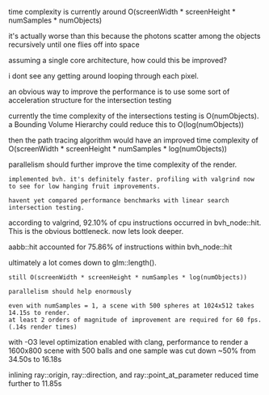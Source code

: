 time complexity is currently around O(screenWidth * screenHeight * numSamples * numObjects)

it's actually worse than this because the photons scatter among the objects recursively until one flies off into space

assuming a single core architecture, how could this be improved?

i dont see any getting around looping through each pixel.

an obvious way to improve the performance is to use some sort of acceleration structure for the intersection testing

currently the time complexity of the intersections testing is O(numObjects). a Bounding Volume Hierarchy could reduce this to O(log(numObjects))

then the path tracing algorithm would have an improved time complexity of O(screenWidth * screenHeight * numSamples * log(numObjects))

parallelism should further improve the time complexity of the render.

~~~~
implemented bvh. it's definitely faster. profiling with valgrind now to see for low hanging fruit improvements.

havent yet compared performance benchmarks with linear search intersection testing.

~~~~
according to valgrind, 92.10% of cpu instructions occurred in bvh_node::hit.
This is the obvious bottleneck. now lets look deeper.

aabb::hit accounted for 75.86% of instructions within bvh_node::hit

ultimately a lot comes down to glm::length().

~~~ 
still O(screenWidth * screenHeight * numSamples * log(numObjects))

parallelism should help enormously

even with numSamples = 1, a scene with 500 spheres at 1024x512 takes 14.15s to render.
at least 2 orders of magnitude of improvement are required for 60 fps. (.14s render times)

~~~
with -O3 level optimization enabled with clang, performance to render a 1600x800 scene with 500 balls and one sample was cut down ~50% from 34.50s to 16.18s

inlining ray::origin, ray::direction, and ray::point_at_parameter reduced time further to 11.85s

